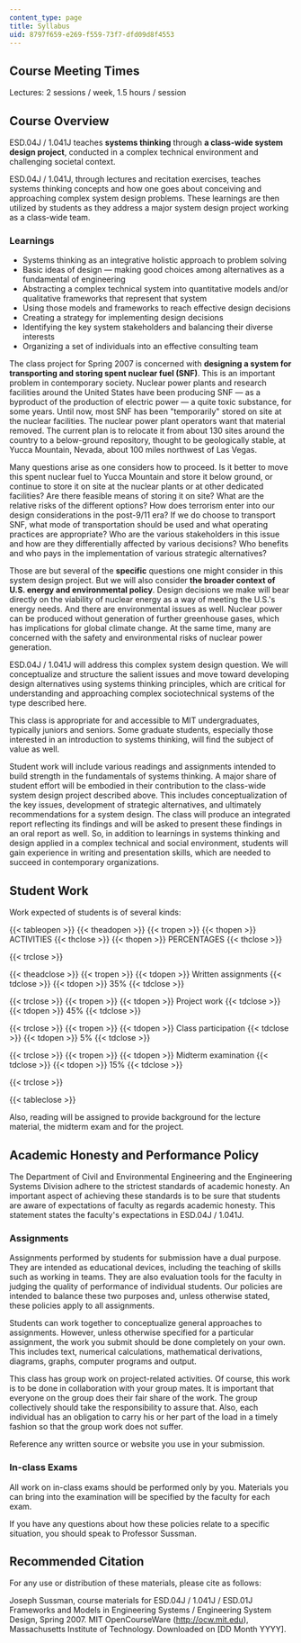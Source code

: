 ```yaml
---
content_type: page
title: Syllabus
uid: 8797f659-e269-f559-73f7-dfd09d8f4553
---
```


Course Meeting Times
--------------------

Lectures: 2 sessions / week, 1.5 hours / session

Course Overview
---------------

ESD.04J / 1.041J teaches **systems thinking** through **a class-wide system design project**, conducted in a complex technical environment and challenging societal context.

ESD.04J / 1.041J, through lectures and recitation exercises, teaches systems thinking concepts and how one goes about conceiving and approaching complex system design problems. These learnings are then utilized by students as they address a major system design project working as a class-wide team.

### Learnings

*   Systems thinking as an integrative holistic approach to problem solving
*   Basic ideas of design — making good choices among alternatives as a fundamental of engineering
*   Abstracting a complex technical system into quantitative models and/or qualitative frameworks that represent that system
*   Using those models and frameworks to reach effective design decisions
*   Creating a strategy for implementing design decisions
*   Identifying the key system stakeholders and balancing their diverse interests
*   Organizing a set of individuals into an effective consulting team

The class project for Spring 2007 is concerned with **designing a system for transporting and storing spent nuclear fuel (SNF)**. This is an important problem in contemporary society. Nuclear power plants and research facilities around the United States have been producing SNF — as a byproduct of the production of electric power — a quite toxic substance, for some years. Until now, most SNF has been "temporarily" stored on site at the nuclear facilities. The nuclear power plant operators want that material removed. The current plan is to relocate it from about 130 sites around the country to a below-ground repository, thought to be geologically stable, at Yucca Mountain, Nevada, about 100 miles northwest of Las Vegas.

Many questions arise as one considers how to proceed. Is it better to move this spent nuclear fuel to Yucca Mountain and store it below ground, or continue to store it on site at the nuclear plants or at other dedicated facilities? Are there feasible means of storing it on site? What are the relative risks of the different options? How does terrorism enter into our design considerations in the post-9/11 era? If we do choose to transport SNF, what mode of transportation should be used and what operating practices are appropriate? Who are the various stakeholders in this issue and how are they differentially affected by various decisions? Who benefits and who pays in the implementation of various strategic alternatives?

Those are but several of the **specific** questions one might consider in this system design project. But we will also consider **the broader context of U.S. energy and environmental policy**. Design decisions we make will bear directly on the viability of nuclear energy as a way of meeting the U.S.'s energy needs. And there are environmental issues as well. Nuclear power can be produced without generation of further greenhouse gases, which has implications for global climate change. At the same time, many are concerned with the safety and environmental risks of nuclear power generation.

ESD.04J / 1.041J will address this complex system design question. We will conceptualize and structure the salient issues and move toward developing design alternatives using systems thinking principles, which are critical for understanding and approaching complex sociotechnical systems of the type described here.

This class is appropriate for and accessible to MIT undergraduates, typically juniors and seniors. Some graduate students, especially those interested in an introduction to systems thinking, will find the subject of value as well.

Student work will include various readings and assignments intended to build strength in the fundamentals of systems thinking. A major share of student effort will be embodied in their contribution to the class-wide system design project described above. This includes conceptualization of the key issues, development of strategic alternatives, and ultimately recommendations for a system design. The class will produce an integrated report reflecting its findings and will be asked to present these findings in an oral report as well. So, in addition to learnings in systems thinking and design applied in a complex technical and social environment, students will gain experience in writing and presentation skills, which are needed to succeed in contemporary organizations.

Student Work
------------

Work expected of students is of several kinds:

{{< tableopen >}}
{{< theadopen >}}
{{< tropen >}}
{{< thopen >}}
ACTIVITIES
{{< thclose >}}
{{< thopen >}}
PERCENTAGES
{{< thclose >}}

{{< trclose >}}

{{< theadclose >}}
{{< tropen >}}
{{< tdopen >}}
Written assignments
{{< tdclose >}}
{{< tdopen >}}
35%
{{< tdclose >}}

{{< trclose >}}
{{< tropen >}}
{{< tdopen >}}
Project work
{{< tdclose >}}
{{< tdopen >}}
45%
{{< tdclose >}}

{{< trclose >}}
{{< tropen >}}
{{< tdopen >}}
Class participation
{{< tdclose >}}
{{< tdopen >}}
5%
{{< tdclose >}}

{{< trclose >}}
{{< tropen >}}
{{< tdopen >}}
Midterm examination
{{< tdclose >}}
{{< tdopen >}}
15%
{{< tdclose >}}

{{< trclose >}}

{{< tableclose >}}

  

Also, reading will be assigned to provide background for the lecture material, the midterm exam and for the project.

Academic Honesty and Performance Policy
---------------------------------------

The Department of Civil and Environmental Engineering and the Engineering Systems Division adhere to the strictest standards of academic honesty. An important aspect of achieving these standards is to be sure that students are aware of expectations of faculty as regards academic honesty. This statement states the faculty's expectations in ESD.04J / 1.041J.

### Assignments

Assignments performed by students for submission have a dual purpose. They are intended as educational devices, including the teaching of skills such as working in teams. They are also evaluation tools for the faculty in judging the quality of performance of individual students. Our policies are intended to balance these two purposes and, unless otherwise stated, these policies apply to all assignments.

Students can work together to conceptualize general approaches to assignments. However, unless otherwise specified for a particular assignment, the work you submit should be done completely on your own. This includes text, numerical calculations, mathematical derivations, diagrams, graphs, computer programs and output.

This class has group work on project-related activities. Of course, this work is to be done in collaboration with your group mates. It is important that everyone on the group does their fair share of the work. The group collectively should take the responsibility to assure that. Also, each individual has an obligation to carry his or her part of the load in a timely fashion so that the group work does not suffer.

Reference any written source or website you use in your submission.

### In-class Exams

All work on in-class exams should be performed only by you. Materials you can bring into the examination will be specified by the faculty for each exam.

If you have any questions about how these policies relate to a specific situation, you should speak to Professor Sussman.

Recommended Citation
--------------------

For any use or distribution of these materials, please cite as follows:

Joseph Sussman, course materials for ESD.04J / 1.041J / ESD.01J Frameworks and Models in Engineering Systems / Engineering System Design, Spring 2007. MIT OpenCourseWare (http://ocw.mit.edu), Massachusetts Institute of Technology. Downloaded on \[DD Month YYYY\].